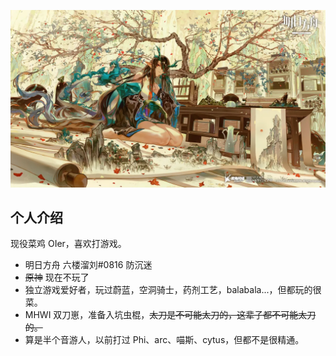 
![夕宝好看滴捏](./assets/cover.jpg)

## 个人介绍

现役菜鸡 OIer，喜欢打游戏。

- 明日方舟 六楼溜刘#0816 防沉迷
- ~~原神~~ 现在不玩了
- 独立游戏爱好者，玩过蔚蓝，空洞骑士，药剂工艺，balabala...，但都玩的很菜。
- MHWI 双刀崽，准备入坑虫棍，~~太刀是不可能太刀的，这辈子都不可能太刀的。~~
- 算是半个音游人，以前打过 Phi、arc、喵斯、cytus，但都不是很精通。